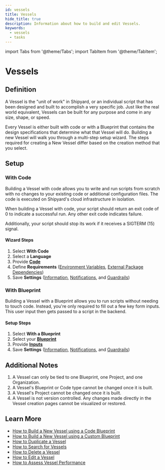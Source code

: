 ```yaml
---
id: vessels
title: Vessels
hide_title: true
description: Information about how to build and edit Vessels.
keywords:
  - vessels
  - tasks
---
```


import Tabs from '@theme/Tabs';
import TabItem from '@theme/TabItem';

# Vessels

## Definition

A Vessel is the "unit of work" in Shipyard, or an individual script that has been designed and built to accomplish a very specific job. Just like the real world equivalent, Vessels can be built for any purpose and come in any size, shape, or speed.

Every Vessel is either built with code or with a Blueprint that contains the design specifications that determine what that Vessel will do. Building a new Vessel will walk you through a multi-step setup wizard. The steps required for creating a New Vessel differ based on the creation method that you select.

## Setup

### With Code

Building a Vessel with code allows you to write and run scripts from scratch with no changes to your existing code or additional configuration files. The code is executed on Shipyard's cloud infrastructure in isolation.

When building a Vessel with code, your script should return an exit code of 0 to indicate a successful run. Any other exit code indicates failure.

Additionally, your script should stop its work if it receives a SIGTERM \(15\) signal.

#### Wizard Steps

1. Select **With Code**
2. Select a **Language**
3. Provide [**Code**](code/code-overview.md)
4. Define **Requirements** \([Environment Variables](requirements/environment-variables), [External Package Dependencies](requirements/external-package-dependencies)\)
5. Save **Settings** \([Information](settings/information), [Notifications](settings/notifications), and [Guardrails](settings/guardrails)\)

### With Blueprint

Building a Vessel with a Blueprint allows you to run scripts without needing to touch code. Instead, you're only required to fill out a few key form inputs. This user input then gets passed to a script in the backend.

#### Setup Steps

1. Select **With a Blueprint**
2. Select your [**Blueprint**](blueprints.md)
3. Provide [**Inputs**](inputs/inputs-overview.md)
4. Save **Settings** \([Information](settings/information), [Notifications](settings/notifications), and [Guardrails](settings/guardrails)\)

## Additional Notes

1. A Vessel can only be tied to one Blueprint, one Project, and one Organization.
2. A Vessel's Blueprint or Code type cannot be changed once it is built.
3. A Vessel's Project cannot be changed once it is built.
4. A Vessel is not version controlled. Any changes made directly in the Vessel creation pages cannot be visualized or restored.

## Learn More

- [How to Build a New Vessel using a Code Blueprint](../how-tos/vessels/build-vessel-code)
- [How to Build a New Vessel using a Custom Blueprint](../how-tos/vessels/build-vessel-blueprint)
- [How to Duplicate a Vessel](../how-tos/vessels/duplicate-vessel)
- [How to Search for Vessels](../how-tos/vessels/search-for-vessel)
- [How to Delete a Vessel](../how-tos/vessels/delete-vessel)
- [How to Edit a Vessel](../how-tos/vessels/edit-vessel)
- [How to Assess Vessel Performance](../how-tos/vessels/assess-vessel-performance)
